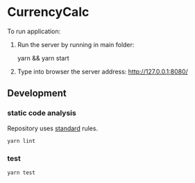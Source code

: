 # CurrencyCalc

To run application:

1. Run the server by running in main folder:

    yarn && yarn start

2. Type into browser the server address: http://127.0.0.1:8080/

## Development

### static code analysis
Repository uses [standard](https://standardjs.com/) rules.

    yarn lint

### test

    yarn test
